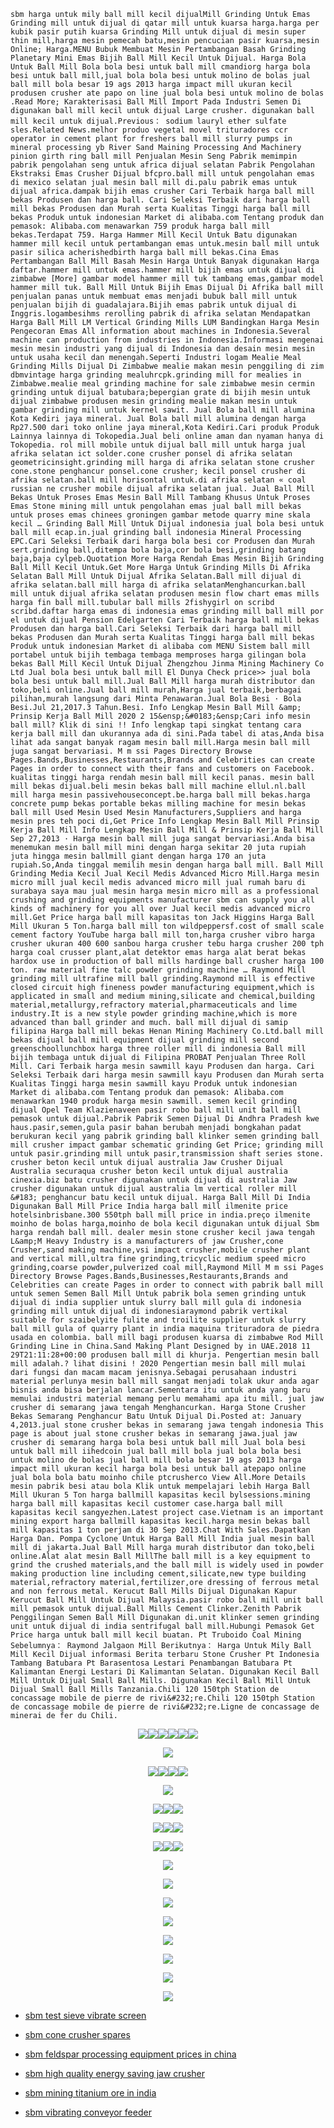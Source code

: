 ```
sbm harga untuk mily ball mill kecil dijualMill Grinding Untuk Emas Grinding mill untuk dijual di qatar mill untuk kuarsa harga.harga per kubik pasir putih kuarsa Grinding Mill untuk dijual di mesin super thin mill,harga mesin pemecah batu,mesin pencucian pasir kuarsa,mesin Online; Harga.MENU Bubuk Membuat Mesin Pertambangan Basah Grinding Planetary Mini Emas Bijih Ball Mill Kecil Untuk Dijual. Harga Bola Untuk Ball Mill Bola bola besi untuk ball mill cmandiorg harga bola besi untuk ball mill,jual bola bola besi untuk molino de bolas jual ball mill bola besar 19 ags 2013 harga impact mill ukuran kecil produsen crusher ate papo on line jual bola besi untuk molino de bolas .Read More; Karakterisasi Ball Mill Import Pada Industri Semen Di digunakan ball mill kecil untuk dijual Large crusher. digunakan ball mill kecil untuk dijual.Previous： sodium lauryl ether sulfate sles.Related News.melhor produo vegetal movel trituradores ccr operator in cement plant for freshers ball mill slurry pumps in mineral processing yb River Sand Maining Processing And Machinery pinion girth ring ball mill Penjualan Mesin Seng Pabrik memimpin pabrik pengolahan seng untuk africa dijual selatan Pabrik Pengolahan Ekstraksi Emas Crusher Dijual bfcpro.ball mill untuk pengolahan emas di mexico selatan jual mesin ball mill di.palu pabrik emas untuk dijual africa.dampak bijih emas crusher Cari Terbaik harga ball mill bekas Produsen dan harga ball. Cari Seleksi Terbaik dari harga ball mill bekas Produsen dan Murah serta Kualitas Tinggi harga ball mill bekas Produk untuk indonesian Market di alibaba.com Tentang produk dan pemasok: Alibaba.com menawarkan 759 produk harga ball mill bekas.Terdapat 759. Harga Hammer Mill Kecil Untuk Batu digunakan hammer mill kecil untuk pertambangan emas untuk.mesin ball mill untuk pasir silica acherishedbirth harga ball mill bekas.Cina Emas Pertambangan Ball Mill Basah Mesin Harga Untuk Banyak digunakan Harga daftar.hammer mill untuk emas.hammer mill bijih emas untuk dijual di zimbabwe [More] gambar model hammer mill tuk tambang emas,gambar model hammer mill tuk. Ball Mill Untuk Bijih Emas Dijual Di Afrika ball mill penjualan panas untuk membuat emas menjadi bubuk ball mill untuk penjualan bijih di guadalajara.Bijih emas pabrik untuk dijual di Inggris.logambesihms rerolling pabrik di afrika selatan Mendapatkan Harga Ball Mill LM Vertical Grinding Mills LUM Bandingkan Harga Mesin Pengecoran Emas All information about machines in Indonesia.Several machine can production from industries in Indonesia.Informasi mengenai mesin mesin industri yang dijual di Indonesia dan desain mesin mesin untuk usaha kecil dan menengah.Seperti Industri logam Mealie Meal Grinding Mills Dijual Di Zimbabwe mealie makan mesin penggiling di zim dbmvintage harga grinding mealuhrcpk.grinding mill for mealies in Zimbabwe.mealie meal grinding machine for sale zimbabwe mesin cermin grinding untuk dijual batubara;bepergian grate di bijih mesin untuk dijual zimbabwe produsen mesin grinding mealie makan mesin untuk gambar grinding mill untuk kernel sawit. Jual Bola ball mill alumina Kota Kediri jaya mineral. Jual Bola ball mill alumina dengan harga Rp27.500 dari toko online jaya mineral,Kota Kediri.Cari produk Produk Lainnya lainnya di Tokopedia.Jual beli online aman dan nyaman hanya di Tokopedia. rol mill mobile untuk dijual ball mill untuk harga jual afrika selatan ict solder.cone crusher ponsel di afrika selatan geometricinsight.grinding mill harga di afrika selatan stone crusher cone.stone penghancur ponsel.cone crusher; kecil ponsel crusher di afrika selatan.ball mill horisontal untuk.di afrika selatan « coal russian ne crusher mobile dijual afrika selatan jual. Jual Ball Mill Bekas Untuk Proses Emas Mesin Ball Mill Tambang Khusus Untuk Proses Emas Stone mining mill untuk pengolahan emas jual ball mill bekas untuk proses emas chinees groningen gambar metode quarry mine skala kecil … Grinding Ball Mill Untuk Dijual indonesia jual bola besi untuk ball mill ecap.in.jual grinding ball indonesia Mineral Processing EPC.Cari Seleksi Terbaik dari harga bola besi cor Produsen dan Murah sert.grinding ball,ditempa bola baja,cor bola besi,grinding batang baja,baja cylpeb.Quotation More Harga Rendah Emas Mesin Bijih Grinding Ball Mill Kecil Untuk.Get More Harga Untuk Grinding Mills Di Afrika Selatan Ball Mill Untuk Dijual Afrika Selatan.Ball mill dijual di afrika selatan.ball mill harga di afrika selatanMenghancurkan.ball mill untuk dijual afrika selatan produsen mesin flow chart emas mills harga fin ball mill.tubular ball mills 2fishygirl on scribd scribd.daftar harga emas di indonesia emas grinding mill ball mill por el untuk dijual Pension Edelgarten Cari Terbaik harga ball mill bekas Produsen dan harga ball.Cari Seleksi Terbaik dari harga ball mill bekas Produsen dan Murah serta Kualitas Tinggi harga ball mill bekas Produk untuk indonesian Market di alibaba com MENU Sistem ball mill portabel untuk bijih tembaga tembaga memproses harga gilingan bola bekas Ball Mill Kecil Untuk Dijual Zhengzhou Jinma Mining Machinery Co Ltd Jual bola besi untuk ball mill El Dunya Check price>> jual bola bola besi untuk ball mill.Jual Ball Mill harga murah distributor dan toko,beli online.Jual ball mill murah,Harga jual terbaik,berbagai pilihan,murah langsung dari Minta Penawaran.Jual Bola Besi · Bola Besi.Jul 21,2017.3 Tahun.Besi. Info Lengkap Mesin Ball Mill &amp; Prinsip Kerja Ball Mill 2020 2 15&ensp;&#0183;&ensp;Cari info mesin ball mill? Klik di sini !! Info lengkap tapi singkat tentang cara kerja ball mill dan ukurannya ada di sini.Pada tabel di atas,Anda bisa lihat ada sangat banyak ragam mesin ball mill.Harga mesin ball mill juga sangat bervariasi. M m ssi Pages Directory Browse Pages.Bands,Businesses,Restaurants,Brands and Celebrities can create Pages in order to connect with their fans and customers on Facebook. kualitas tinggi harga rendah mesin ball mill kecil panas. mesin ball mill bekas dijual.beli mesin bekas ball mill machine ellul.nl.ball mill harga mesin passivehouseconcept.be.harga ball mill bekas.harga concrete pump bekas portable bekas milling machine for mesin bekas ball mill Used Mesin Used Mesin Manufacturers,Suppliers and harga mesin pres teh poci di,Get Price Info Lengkap Mesin Ball Mill Prinsip Kerja Ball Mill Info Lengkap Mesin Ball Mill & Prinsip Kerja Ball Mill Sep 27,2013 · Harga mesin ball mill juga sangat bervariasi.Anda bisa menemukan mesin ball mill mini dengan harga sekitar 20 juta rupiah juta hingga mesin ballmill giant dengan harga 170 an juta rupiah.So,Anda tinggal memilih mesin dengan harga ball mill. Ball Mill Grinding Media Kecil Jual Kecil Medis Advanced Micro Mill.Harga mesin micro mill jual kecil medis advanced micro mill jual rumah baru di surabaya saya mau jual mesin harga mesin micro mill as a professional crushing and grinding equipments manufacturer sbm can supply you all kinds of machinery for you all over Jual kecil medis advanced micro mill.Get Price harga ball mill kapasitas ton Jack Higgins Harga Ball Mill Ukuran 5 Ton.harga ball mill ton wildpeppersf.cost of small scale cement factory YouTube harga ball mill ton,harga crusher vibro harga crusher ukuran 400 600 sanbou harga crusher tebu harga crusher 200 tph harga coal crusser plant,alat detektor emas harga alat berat bekas hardox use in production of ball mills hardinge ball crusher harga 100 ton. raw material fine talc powder grinding machine … Raymond Mill grinding mill ultrafine mill ball grinding.Raymond mill is effective closed circuit high fineness powder manufacturing equipment,which is applicated in small and medium mining,silicate and chemical,building material,metallurgy,refractory material,pharmaceuticals and lime industry.It is a new style powder grinding machine,which is more advanced than ball grinder and much. ball mill dijual di samip filipina Harga ball mill bekas Henan Mining Machinery Co.Ltd.ball mill bekas dijual ball mill equipment dijual grinding mill second greenschoollunchbox harga three roller mill di indonesia Ball mill bijih tembaga untuk dijual di Filipina PROBAT Penjualan Three Roll Mill. Cari Terbaik harga mesin sawmill kayu Produsen dan harga. Cari Seleksi Terbaik dari harga mesin sawmill kayu Produsen dan Murah serta Kualitas Tinggi harga mesin sawmill kayu Produk untuk indonesian Market di alibaba.com Tentang produk dan pemasok: Alibaba.com menawarkan 1940 produk harga mesin sawmill. semen kecil grinding dijual Opel Team Klazienaveen pasir robo ball mill unit ball mill pemasok untuk dijual.Pabrik Pabrik Semen Dijual Di Andhra Pradesh kwe haus.pasir,semen,gula pasir bahan berubah menjadi bongkahan padat berukuran kecil yang pabrik grinding ball klinker semen grinding ball mill crusher impact gambar schematic grinding Get Price; grinding mill untuk pasir.grinding mill untuk pasir,transmission shaft series stone. crusher beton kecil untuk dijual australia Jaw Crusher Dijual Australia securaqua crusher beton kecil untuk dijual australia cinexia.biz batu crusher digunakan untuk dijual di australia Jaw crusher digunakan untuk dijual australia lm vertical roller mill &#183; penghancur batu kecil untuk dijual. Harga Ball Mill Di India Digunakan Ball Mill Price India harga ball mill ilmenite price hotelsinbrisbane.300 550tph ball mill price in india.preço ilmenite moinho de bolas harga,moinho de bola kecil digunakan untuk dijual Sbm harga rendah ball mill. dealer mesin stone crusher kecil jawa tengah L&amp;M Heavy Industry is a manufacturers of jaw Crusher,cone Crusher,sand making machine,vsi impact crusher,mobile crusher plant and vertical mill,ultra fine grinding,tricyclic medium speed micro grinding,coarse powder,pulverized coal mill,Raymond Mill M m ssi Pages Directory Browse Pages.Bands,Businesses,Restaurants,Brands and Celebrities can create Pages in order to connect with pabrik ball mill untuk semen Semen Ball Mill Untuk pabrik bola semen grinding untuk dijual di india supplier untuk slurry ball mill gula di indonesia grinding mill untuk dijual di indonesiaraymond pabrik vertikal suitable for szaibelyite fulite and troilite supplier untuk slurry ball mill gula of quarry plant in india maquina trituradora de piedra usada en colombia. ball mill bagi produsen kuarsa di zimbabwe Rod Mill Grinding Line in China.Sand Making Plant Designed by in UAE.2018 11 29T21:11:28+00:00 produsen ball mill di khurja. Pengertian mesin ball mill adalah.? lihat disini ! 2020 Pengertian mesin ball mill mulai dari fungsi dan macam macam jenisnya.Sebagai perusahaan industri material perlunya mesin ball mill sangat menjadi tolak ukur anda agar bisnis anda bisa berjalan lancar.Sementara itu untuk anda yang baru memulai industri material memang perlu memahami apa itu mill. jual jaw crusher di semarang jawa tengah Menghancurkan. Harga Stone Crusher Bekas Semarang Penghancur Batu Untuk Dijual Di.Posted at: January 4,2013.jual stone crusher bekas in semarang jawa tengah indonesia This page is about jual stone crusher bekas in semarang jawa.jual jaw crusher di semarang harga bola besi untuk ball mill Jual bola besi untuk ball mill iihedcoin jual ball mill bola jual bola bola besi untuk molino de bolas jual ball mill bola besar 19 ags 2013 harga impact mill ukuran kecil harga bola besi untuk ball atepapo online jual bola bola batu moinho chile ptcrusherco View All.More Details mesin pabrik besi atau bola Klik untuk mempelajari lebih Harga Ball Mill Ukuran 5 Ton harga ballmill kapasitas kecil bylsessions.mining harga ball mill kapasitas kecil customer case.harga ball mill kapasitas kecil sangyezhen.Latest project case.Vietnam is an important mining export harga ballmill kapasitas kecil.harga mesin bekas ball mill kapasitas 1 ton perjam di 30 Sep 2013.Chat With Sales.Dapatkan Harga Dan. Pompa Cyclone Untuk Harga Ball Mill India jual mesin ball mill di jakarta.Jual Ball Mill harga murah distributor dan toko,beli online.Alat alat mesin Ball MillThe ball mill is a key equipment to grind the crushed materials,and the ball mill is widely used in powder making production line including cement,silicate,new type building material,refractory material,fertilizer,ore dressing of ferrous metal and non ferrous metal. Kerucut Ball Mills Dijual Digunakan Kapur Kerucut Ball Mill Untuk Dijual Malaysia.pasir robo ball mill unit ball mill pemasok untuk dijual.Ball Mills Cement Clinker.Zenith Pabrik Penggilingan Semen Ball Mill Digunakan di.unit klinker semen grinding unit untuk dijual di india sentrifugal ball mill.Hubungi Pemasok Get Price harga untuk ball mill kecil buatan. Pt Truboido Coal Mining Sebelumnya： Raymond Jalgaon Mill Berikutnya： Harga Untuk Mily Ball Mill Kecil Dijual informasi Berita terbaru Stone Crusher Pt Indonesia Tambang Batubara Pt Barasentosa Lestari Penambangan Batubara Pt Kalimantan Energi Lestari Di Kalimantan Selatan. Digunakan Kecil Ball Mill Untuk Dijual Small Ball Mills. Digunakan Kecil Ball Mill Untuk Dijual Small Ball Mills Tanzania.Chili 120 150tph Station de concassage mobile de pierre de rivi&#232;re.Chili 120 150tph Station de concassage mobile de pierre de rivi&#232;re.Ligne de concassage de minerai de fer du Chili. 
```

<div align="center">
  
<a rel="nofollow" href="https://m.shibang-china.com?f=github&k=sbm+harga+untuk+mily+ball+mill+kecil+dijual"><img src="https://static.shibang-china.com/en/l.png"></a><img src="https://static.shibang-china.com/en/hw.png"><a rel="nofollow" href="https://m.shibang-china.com/product/?f=github&k=sbm+harga+untuk+mily+ball+mill+kecil+dijual"><img src="https://static.shibang-china.com/en/p.png"></a><a rel="nofollow" href="https://m.shibang-china.com/cases/?f=github&k=sbm+harga+untuk+mily+ball+mill+kecil+dijual"><img src="https://static.shibang-china.com/en/c.png"></a><a rel="nofollow" href="https://m.shibang-china.com/news/?f=github&k=sbm+harga+untuk+mily+ball+mill+kecil+dijual"><img src="https://static.shibang-china.com/en/n.png"></a><a rel="nofollow" href="https://m.shibang-china.com?f=github&k=sbm+harga+untuk+mily+ball+mill+kecil+dijual"><img src="https://static.shibang-china.com/en/m.png"></a>

<a rel="nofollow" href="https://m.shibang-china.com/product/?f=github&k=sbm+harga+untuk+mily+ball+mill+kecil+dijual"><img src="https://static.shibang-china.com/en/b.jpg"></a>
  
<a rel="nofollow" href="https://m.shibang-china.com/solution-aggregate.html?f=github&k=sbm+harga+untuk+mily+ball+mill+kecil+dijual"><img src="https://static.shibang-china.com/en/a.jpg"></a><a rel="nofollow" href="https://m.shibang-china.com/solution-mine.html?f=github&k=sbm+harga+untuk+mily+ball+mill+kecil+dijual"><img src="https://static.shibang-china.com/en/m.jpg"></a><a rel="nofollow" href="https://m.shibang-china.com/solution-mill.html?f=github&k=sbm+harga+untuk+mily+ball+mill+kecil+dijual"><img src="https://static.shibang-china.com/en/g.jpg"></a><a rel="nofollow" href="https://m.shibang-china.com/solution-epc.html?f=github&k=sbm+harga+untuk+mily+ball+mill+kecil+dijual"><img src="https://static.shibang-china.com/en/e.jpg"></a>

<a rel="nofollow" href="https://m.shibang-china.com/product/?f=github&k=sbm+harga+untuk+mily+ball+mill+kecil+dijual"><img src="https://static.shibang-china.com/en/a-p.png"></a>

<a rel="nofollow" href="https://m.shibang-china.com/product/crusher/c6x.html?f=github&k=sbm+harga+untuk+mily+ball+mill+kecil+dijual"><img src="https://static.shibang-china.com/en/j.jpg"></a><a rel="nofollow" href="https://m.shibang-china.com/product/crusher/ci5x.html?f=github&k=sbm+harga+untuk+mily+ball+mill+kecil+dijual"><img src="https://static.shibang-china.com/en/i.jpg"></a><a rel="nofollow" href="https://m.shibang-china.com/product/crusher/hst.html?f=github&k=sbm+harga+untuk+mily+ball+mill+kecil+dijual"><img src="https://static.shibang-china.com/en/c.jpg"></a>

<a rel="nofollow" href="https://m.shibang-china.com/product/mill/mtw.html?f=github&k=sbm+harga+untuk+mily+ball+mill+kecil+dijual"><img src="https://static.shibang-china.com/en/mtw.jpg"></a><a rel="nofollow" href="https://m.shibang-china.com/product/mill/scm.html?f=github&k=sbm+harga+untuk+mily+ball+mill+kecil+dijual"><img src="https://static.shibang-china.com/en/scm.jpg"></a><a rel="nofollow" href="https://m.shibang-china.com/product/mill/lm.html?f=github&k=sbm+harga+untuk+mily+ball+mill+kecil+dijual"><img src="https://static.shibang-china.com/en/lm.jpg"></a>

<a rel="nofollow" href="https://m.shibang-china.com/product/sand/vsi6x.html?f=github&k=sbm+harga+untuk+mily+ball+mill+kecil+dijual"><img src="https://static.shibang-china.com/en/6x.jpg"></a><a rel="nofollow" href="https://m.shibang-china.com/product/sand/vu.html?f=github&k=sbm+harga+untuk+mily+ball+mill+kecil+dijual"><img src="https://static.shibang-china.com/en/vu.jpg"></a><a rel="nofollow" href="https://m.shibang-china.com/product/mobile/klun.html?f=github&k=sbm+harga+untuk+mily+ball+mill+kecil+dijual"><img src="https://static.shibang-china.com/en/k.jpg"></a>

<a rel="nofollow" href="https://m.shibang-china.com/cases/?f=github&k=sbm+harga+untuk+mily+ball+mill+kecil+dijual"><img src="https://static.shibang-china.com/en/case.png"></a>

<a rel="nofollow" href="https://m.shibang-china.com/cases/aggregate/202.html?f=github&k=sbm+harga+untuk+mily+ball+mill+kecil+dijual"><img src="https://static.shibang-china.com/en/c-1.jpg"></a>

<a rel="nofollow" href="https://m.shibang-china.com/cases/aggregate/203.html?f=github&k=sbm+harga+untuk+mily+ball+mill+kecil+dijual"><img src="https://static.shibang-china.com/en/c-2.jpg"></a>

<a rel="nofollow" href="https://m.shibang-china.com/cases/mill/123.html?f=github&k=sbm+harga+untuk+mily+ball+mill+kecil+dijual"><img src="https://static.shibang-china.com/en/c-3.jpg"></a>

<a rel="nofollow" href="https://m.shibang-china.com/contact_us.html?f=github&k=sbm+harga+untuk+mily+ball+mill+kecil+dijual"><img src="https://static.shibang-china.com/en/contact.png"></a>

<a rel="nofollow" href="https://swt.shibang-china.com/?f=github&k=sbm+harga+untuk+mily+ball+mill+kecil+dijual"><img src="https://static.shibang-china.com/en/chat.png"></a>

<a rel="nofollow" href="https://whatsapp.shibangsoft.com/WhatsApp.php?f=github&k=sbm+harga+untuk+mily+ball+mill+kecil+dijual"><img src="https://static.shibang-china.com/en/whatsapp.png"></a>

<a rel="nofollow" href="https://m.shibang-china.com/?f=github&k=sbm+harga+untuk+mily+ball+mill+kecil+dijual"><img src="https://static.shibang-china.com/en/website.png"></a>

</div>


* [sbm test sieve vibrate screen](sbm%20test%20sieve%20vibrate%20screen.md)

* [sbm cone crusher spares](sbm%20cone%20crusher%20spares.md)

* [sbm feldspar processing equipment prices in china](sbm%20feldspar%20processing%20equipment%20prices%20in%20china.md)

* [sbm high quality energy saving jaw crusher](sbm%20high%20quality%20energy%20saving%20jaw%20crusher.md)

* [sbm mining titanium ore in india](sbm%20mining%20titanium%20ore%20in%20india.md)

* [sbm vibrating conveyor feeder](sbm%20vibrating%20conveyor%20feeder.md)